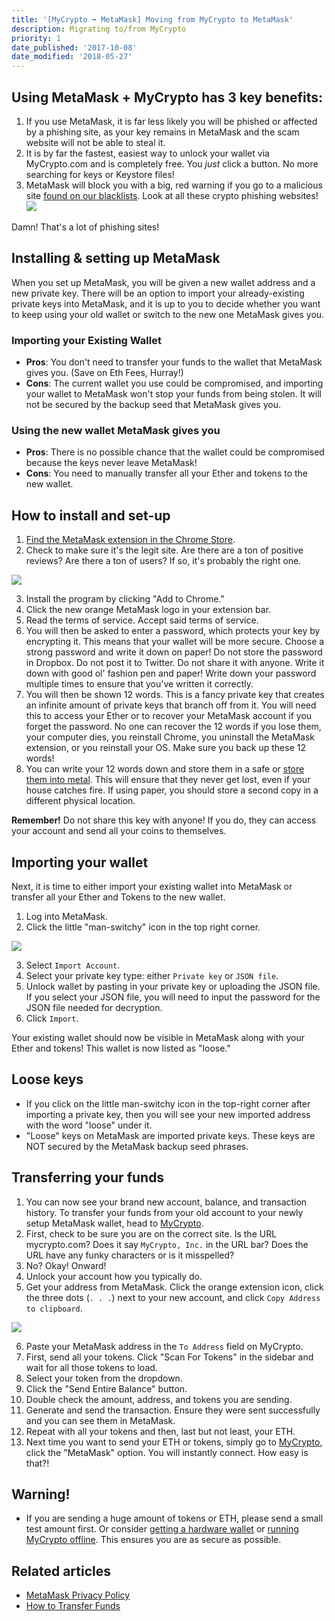 ```yaml
---
title: '[MyCrypto ➡ MetaMask] Moving from MyCrypto to MetaMask'
description: Migrating to/from MyCrypto
priority: 1
date_published: '2017-10-08'
date_modified: '2018-05-27'
---
```


## Using MetaMask + MyCrypto has 3 key benefits:

1. If you use MetaMask, it is far less likely you will be phished or affected by a phishing site, as your key remains in MetaMask and the scam website will not be able to steal it.
2. It is by far the fastest, easiest way to unlock your wallet via MyCrypto.com and is completely free. You *just* click a button. No more searching for keys or Keystore files!
3. MetaMask will block you with a big, red warning if you go to a malicious site [found on our blacklists](https://github.com/409H/EtherAddressLookup/blob/master/blacklists/domains.json). Look at all these crypto phishing websites! ![](../images/metamask/moving-from-private-key-to-metamask_03.jpg)

Damn! That's a lot of phishing sites!

## Installing & setting up MetaMask

When you set up MetaMask, you will be given a new wallet address and a new private key. There will be an option to import your already-existing private keys into MetaMask, and it is up to you to decide whether you want to keep using your old wallet or switch to the new one MetaMask gives you.

### Importing your Existing Wallet

* **Pros**: You don't need to transfer your funds to the wallet that MetaMask gives you. (Save on Eth Fees, Hurray!)
* **Cons**: The current wallet you use could be compromised, and importing your wallet to MetaMask won't stop your funds from being stolen. It will not be secured by the backup seed that MetaMask gives you.

### Using the new wallet MetaMask gives you

* **Pros**: There is no possible chance that the wallet could be compromised because the keys never leave MetaMask!
* **Cons**: You need to manually transfer all your Ether and tokens to the new wallet.

## How to install and set-up

1. [Find the MetaMask extension in the Chrome Store](https://chrome.google.com/webstore/detail/metamask/nkbihfbeogaeaoehlefnkodbefgpgknn).
2. Check to make sure it's the legit site. Are there are a ton of positive reviews? Are there a ton of users? If so, it's probably the right one.

![](../images/metamask/moving-from-private-key-to-metamask_01.jpg)

3. Install the program by clicking "Add to Chrome."
4. Click the new orange MetaMask logo in your extension bar.
5. Read the terms of service. Accept said terms of service.
6. You will then be asked to enter a password, which protects your key by encrypting it. This means that your wallet will be more secure. Choose a strong password and write it down on paper! Do not store the password in Dropbox. Do not post it to Twitter. Do not share it with anyone. Write it down with good ol' fashion pen and paper! Write down your password multiple times to ensure that you've written it correctly.
7. You will then be shown 12 words. This is a fancy private key that creates an infinite amount of private keys that branch off from it. You will need this to access your Ether or to recover your MetaMask account if you forget the password. No one can recover the 12 words if you lose them, your computer dies, you reinstall Chrome, you uninstall the MetaMask extension, or you reinstall your OS. Make sure you back up these 12 words!
8. You can write your 12 words down and store them in a safe or [store them into metal](https://stee.ly/2Hcl4RE). This will ensure that they never get lost, even if your house catches fire. If using paper, you should store a second copy in a different physical location.

**Remember!** Do not share this key with anyone! If you do, they can access your account and send all your coins to themselves.

## Importing your wallet

Next, it is time to either import your existing wallet into MetaMask or transfer all your Ether and Tokens to the new wallet.

1. Log into MetaMask.
2. Click the little "man-switchy" icon in the top right corner.

![](https://i.imgur.com/oWo09hI.png)

3. Select `Import Account`.
4. Select your private key type: either `Private key` or `JSON file`.
5. Unlock wallet by pasting in your private key or uploading the JSON file. If you select your JSON file, you will need to input the password for the JSON file needed for decryption.
6. Click `Import`.

Your existing wallet should now be visible in MetaMask along with your Ether and tokens! This wallet is now listed as "loose."

## Loose keys

* If you click on the little man-switchy icon in the top-right corner after importing a private key, then you will see your new imported address with the word "loose" under it.
* "Loose" keys on MetaMask are imported private keys. These keys are NOT secured by the MetaMask backup seed phrases.

## Transferring your funds

1. You can now see your brand new account, balance, and transaction history. To transfer your funds from your old account to your newly setup MetaMask wallet, head to [MyCrypto](https://mycrypto.com/account).
2. First, check to be sure you are on the correct site. Is the URL mycrypto.com? Does it say `MyCrypto, Inc.` in the URL bar? Does the URL have any funky characters or is it misspelled?
3. No? Okay! Onward!
4. Unlock your account how you typically do.
5. Get your address from MetaMask. Click the orange extension icon, click the three dots (`. . .`) next to your new account, and click `Copy Address to clipboard`.

![](../images/metamask/moving-from-private-key-to-metamask_02.jpg)

6. Paste your MetaMask address in the `To Address` field on MyCrypto.
7. First, send all your tokens. Click "Scan For Tokens" in the sidebar and wait for all those tokens to load.
8. Select your token from the dropdown.
9. Click the "Send Entire Balance" button.
10. Double check the amount, address, and tokens you are sending.
11. Generate and send the transaction. Ensure they were sent successfully and you can see them in MetaMask.
12. Repeat with all your tokens and then, last but not least, your ETH.
13. Next time you want to send your ETH or tokens, simply go to [MyCrypto](https://mycrypto.com/), click the "MetaMask" option. You will instantly connect. How easy is that?!

## Warning!

* If you are sending a huge amount of tokens or ETH, please send a small test amount first. Or consider [getting a hardware wallet](https://support.mycrypto.com/hardware-wallets/hardware-wallet-recommendations.html) or [running MyCrypto offline](https://support.mycrypto.com/offline/running-mycrypto-locally.html). This ensures you are as secure as possible.

## Related articles

* [MetaMask Privacy Policy](https://metamask.io/privacy.html)
* [How to Transfer Funds](https://support.mycrypto.com/send/how-to-send-transaction.html)
